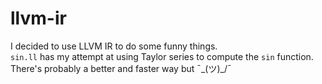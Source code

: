 # llvm-ir
I decided to use LLVM IR to do some funny things.<br>
`sin.ll` has my attempt at using Taylor series to compute the `sin` function. There's probably a better and faster way but ¯\_(ツ)_/¯
